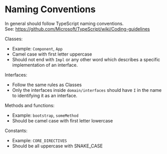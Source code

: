 # Naming Conventions

In general should follow TypeScript naming conventions.<br />
See: https://github.com/Microsoft/TypeScript/wiki/Coding-guidelines

Classes:

- Example: `Component`, `App`
- Camel case with first letter uppercase
- Should not end with `Impl` or any other word which describes a specific implementation of an
  interface.

Interfaces:

- Follow the same rules as Classes
- Only the interfaces inside `domain/interfaces` should have `I` in the name to identifying it as an interface.

Methods and functions:

- Example: `bootstrap`, `someMethod`
- Should be camel case with first letter lowercase

Constants:

- Example: `CORE_DIRECTIVES`
- Should be all uppercase with SNAKE_CASE
